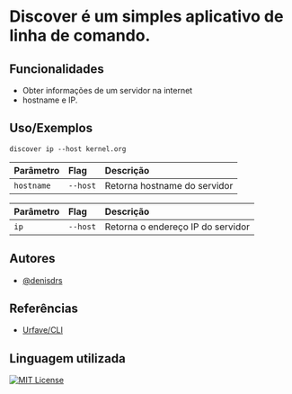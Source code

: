 
# Discover é um simples aplicativo de linha de comando.





## Funcionalidades

- Obter informações de um servidor na internet
- hostname e IP.



## Uso/Exemplos

```
discover ip --host kernel.org
```


| Parâmetro   | Flag       | Descrição                           |
| :---------- | :--------- | :---------------------------------- |
| `hostname` | `--host` | Retorna hostname do servidor |



| Parâmetro   | Flag       | Descrição                           |
| :---------- | :--------- | :---------------------------------- |
| `ip` | `--host` | Retorna o endereço IP do servidor |




## Autores

- [@denisdrs](https://github.com/denisdrs)


## Referências

 - [Urfave/CLI](https://github.com/urfave/cli)



## Linguagem utilizada
[![MIT License](https://img.shields.io/badge/Go-00ADD8?style=for-the-badge&logo=go&logoColor=white)](https://go.dev/)